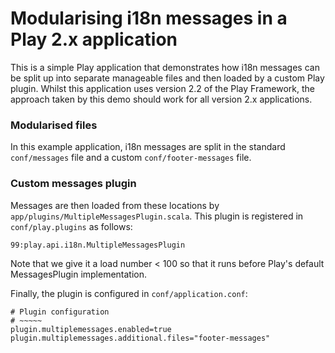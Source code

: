 Modularising i18n messages in a Play 2.x application
====================================================

This is a simple Play application that demonstrates how i18n messages can be split up into separate manageable files and then 
loaded by a custom Play plugin. Whilst this application uses version 2.2 of the Play Framework, the approach taken by this 
demo should work for all version 2.x applications.

### Modularised files

In this example application, i18n messages are split in the standard `conf/messages` file and a custom `conf/footer-messages` 
file. 

### Custom messages plugin

Messages are then loaded from these locations by `app/plugins/MultipleMessagesPlugin.scala`. This plugin is registered in
`conf/play.plugins` as follows:

  ```
  99:play.api.i18n.MultipleMessagesPlugin
  ```
  
Note that we give it a load number < 100 so that it runs before Play's default MessagesPlugin implementation.

Finally, the plugin is configured in `conf/application.conf`:

  ```
  # Plugin configuration
  # ~~~~~
  plugin.multiplemessages.enabled=true
  plugin.multiplemessages.additional.files="footer-messages"
  ``` 
